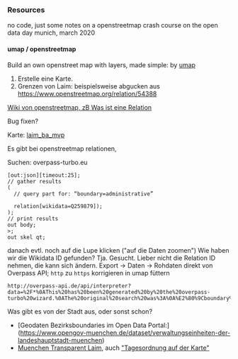 ### Resources

no code, just some notes on a openstreetmap crash course on the open data day munich, march 2020

#### umap / openstreetmap
Build an own openstreet map with layers, made simple: by [umap](https://umap.openstreetmap.de/de/)

1. Erstelle eine Karte.
2. Grenzen von Laim: 
beispielsweise abgucken aus
https://www.openstreetmap.org/relation/54388

[Wiki von openstreetmap, zB Was ist eine Relation](https://wiki.openstreetmap.org/wiki/Elements)

Bug fixen?

Karte: [laim_ba_mvp](https://umap.openstreetmap.de/de/map/laim_ba_mvp_2644#14/48.1363/11.5047)

Es gibt bei openstreetmap relationen, 

Suchen:
overpass-turbo.eu
```
[out:json][timeout:25];
// gather results
(
  // query part for: “boundary=administrative”
  
  relation[wikidata=Q259879]);
);
// print results
out body;
>;
out skel qt;
```
danach evtl. noch auf die Lupe klicken ("auf die Daten zoomen")
Wie haben wir die Wikidata ID gefunden? Tja. Gesucht. Lieber nicht die Relation ID nehmen, die kann sich ändern.
Export -> Daten -> Rohdaten direkt von Overpass API; `http` zu `https` korrigieren
in umap füttern
```
http://overpass-api.de/api/interpreter?data=%2F*%0AThis%20has%20been%20generated%20by%20the%20overpass-turbo%20wizard.%0AThe%20original%20search%20was%3A%0A%E2%80%9Cboundary%3Dadministrative%E2%80%9D%0A*%2F%0A%5Bout%3Ajson%5D%5Btimeout%3A25%5D%3B%0A%2F%2F%20gather%20results%0A%28%0A%20%20%2F%2F%20query%20part%20for%3A%20%E2%80%9Cboundary%3Dadministrative%E2%80%9D%0A%20%20%0A%20%20relation%5B%22boundary%22%3D%22administrative%22%5D%5B%22admin_level%22%3D9%5D%5Bwikidata%3DQ259879%5D%2848.122158324039965%2C11.475906372070312%2C48.156409796538426%2C11.536245346069336%29%3B%0A%29%3B%0A%2F%2F%20print%20results%0Aout%20body%3B%0A%3E%3B%0Aout%20skel%20qt%3B
```

Was gibt es von der Stadt aus, oder sonst schon?

* [Geodaten Bezirksboundaries im Open Data Portal:] (https://www.opengov-muenchen.de/dataset/verwaltungseinheiten-der-landeshauptstadt-muenchen)
* [Muenchen Transparent Laim](https://www.muenchen-transparent.de/bezirksausschuss/25_Laim), auch ["Tagesordnung auf der Karte"](https://www.muenchen-transparent.de/termine/5659757)



